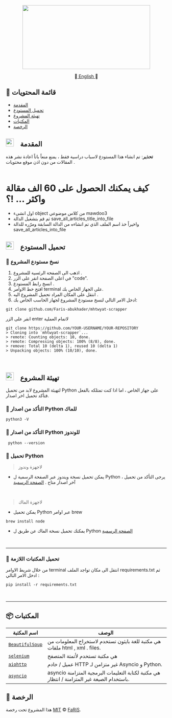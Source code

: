 
<p align="center">
<img src="https://user-images.githubusercontent.com/70070951/201959147-de2f0b35-af44-4b29-b6bc-00765c5d37e2.png" width="400" height="200">
</p>
<p align="center">
📔<a href="https://github.com/Faris-abukhader/mhtwyat-scrapper/blob/main/README.md"> English </a>📔 
 </p>

## 🚩 قائمة المحتويات 


- [المقدمة](#--المقدمة)
- [تحميل المستودع](#--تحميل-المستودع)
- [تهيئة المشروع](#--تهيئة-المشروع)
- [المكتبات](#-المكتبات)
- [الرخصة](#-الرخصة)




## <img src="https://cdn-icons-png.flaticon.com/512/1436/1436664.png" width="25" height="25" style="padding-right:15px">  المقدمة 

<p>
<b>تحذير</b>: تم انشاء هذا المستودع لاسباب دراسية فقط ، يمنع منعاً باتاً اعادة نشر هذه المقالات من دون اذن موقع محتويات  . 
</br>
</br>
<h1>كيف يمكنك الحصول على 60 الف مقالة واكثر … !؟ </h1>

- اول انشىء object من كلاس موضوعي mawdoo3
- ثم قم بتشغيل الدالة save_all_articles_title_into_file
- واخيراً خذ اسم الملف الذي تم انشاءه من الدالة السابقة ومرّره للدالة save_all_articles_into_file
</p>


## <img src="https://cdn-icons-png.flaticon.com/512/814/814848.png" width="25" height="25" style="padding-right:15px">  تحميل المستودع  


### 🔘 نسخ مستودع المشروع 
1. اذهب الى الصفحة الرئسية للمشروع .
2. في اعلى الصفحة انقر على الزر "code".
3. انسخ رابط المستودع .
4. افتح خط الاوامر terminal على الجهاز الخاص بك.
5. انتقل على المكان المراد تحميل المشروع اليه .
6. ادخل الامر التالي لنسخ مستودع المشروع لجهاز الحاسب الخاص بك:
```
git clone github.com/Faris-abukhader/mhtwyat-scrapper
```
انقر على الزر enter لاتمام العملية 
```
git clone https://github.com/YOUR-USERNAME/YOUR-REPOSITORY
> Cloning into `mhtwyat-scrapper`...
> remote: Counting objects: 10, done.
> remote: Compressing objects: 100% (8/8), done.
> remove: Total 10 (delta 1), reused 10 (delta 1)
> Unpacking objects: 100% (10/10), done.
```
<br/>


## <img src="https://cdn-icons-png.flaticon.com/512/814/814848.png" width="25" height="25" style="padding-right:15px">  تهيئة المشروع 

لتهيئة المشروع لابد من تحميل Python  على جهاز الخاص ، اما اذا كنت تمتلكه بالفعل فتأكد تحميل اخر اصدار.
 ### 🔘 التأكد من اصدار Python للماك
```
python3 -V
```

 ### 🔘 التأكد من اصدار Python للوندوز
```
 python --version
```

### 🔘 تحميل Python

> لاجهزة وندوز
- يمكن تحميل نسخة ويندوز عبر الصفحة الرسمية ل Python ، يرجى التأكد من تحميل آخر اصدار متاح .
 [الصفحة الرسمية](python.org/downloads/)

<br/>

> لاجهزة الماك 
- يمكن تحميل Python عبر اوامر brew 
```
brew install node
```
- يمكنك تحميل نسخة الماك عن طريق  ل Python  [الصفحة الرسمية  ](python.org/downloads/)
<br/>
<hr/>


### 🔘 تحميل المكتبات اللازمة 

من خلال شريط الاوامر terminal انتقل الى مكان تواجد الملف requirements.txt ثم ادخل الامر التالي  :
```
pip install -r requirements.txt  
```

<br/>
<hr/>



## 📦 المكتبات


  | اسم المكتبة  | الوصف |
| --- | --- |
| [`BeautifulSoup`](https://www.crummy.com/software/BeautifulSoup/bs4/doc/) | هي مكتبة للغة بايثون تستخدم لاستخراج المعلومات من ملفات html , xml . files. |
| [`selenium`](https://pypi.org/project/selenium/) |هي مكتبة تستخدم لأتمتة المتصفح  |
| [`aiohttp`](https://docs.aiohttp.org/en/stable/) |عميل / خادم HTTP غير متزامن لـ Asyncio و Python. |
| [`asyncio`](https://docs.python.org/3/library/asyncio.html) |asyncio هي مكتبة لكتابة التعليمات البرمجية المتزامنة باستخدام الصيغة غير المتزامنة / انتظار. |


## 📜 الرخصة

هذا المشروع تحت رخصة [MIT](https://github.com/Faris-abukhader/mhtywat-scrapper/blob/main/license) © [FaRiS](https://github.com/Faris-abukhader).
